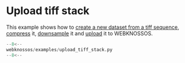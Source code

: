 # Upload tiff stack

This example shows how to [create a new dataset from a tiff sequence](../../api/webknossos/dataset/dataset.md#webknossos.dataset.dataset.Dataset.from_images), [compress](../../api/webknossos/dataset/dataset.md#webknossos.dataset.dataset.Dataset.compress) it, [downsample](../../api/webknossos/dataset/dataset.md#webknossos.dataset.dataset.Dataset.downsample) it and [upload](../../api/webknossos/dataset/dataset.md#webknossos.dataset.dataset.Dataset.upload) it to WEBKNOSSOS.

```python
--8<--
webknossos/examples/upload_tiff_stack.py
--8<--
```

